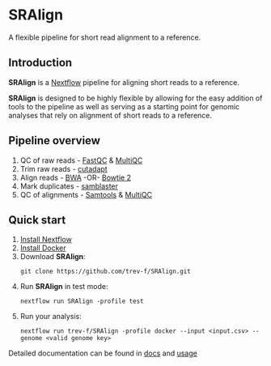 # SRAlign
A flexible pipeline for short read alignment to a reference.

## Introduction

**SRAlign** is a [Nextflow](https://www.nextflow.io/) pipeline for aligning short reads to a reference. 

**SRAlign** is designed to be highly flexible by allowing for the easy addition of tools to the pipeline as well as serving as a starting point for genomic analyses that rely on alignment of short reads to a reference.

## Pipeline overview

1. QC of raw reads - [FastQC](https://www.bioinformatics.babraham.ac.uk/projects/fastqc/) & [MultiQC](https://multiqc.info/)
2. Trim raw reads - [cutadapt](https://github.com/marcelm/cutadapt)
3. Align reads - [BWA](http://bio-bwa.sourceforge.net/) -OR- [Bowtie 2](http://bowtie-bio.sourceforge.net/bowtie2/index.shtml)
4. Mark duplicates - [samblaster](https://github.com/GregoryFaust/samblaster)
5. QC of alignments - [Samtools](http://www.htslib.org/) & [MultiQC](https://multiqc.info/) 

## Quick start

1. [Install Nextflow](https://www.nextflow.io/docs/latest/getstarted.html)
2. [Install Docker](https://docs.docker.com/engine/install/)
3. Download **SRAlign**:
    ```
    git clone https://github.com/trev-f/SRAlign.git
    ```
4. Run **SRAlign** in test mode:
    ```
    nextflow run SRAlign -profile test 
    ```
5. Run your analysis:
    ```
    nextflow run trev-f/SRAlign -profile docker --input <input.csv> --genome <valid genome key>
    ```

Detailed documentation can be found in [docs](docs/) and [usage](docs/usage.md)
